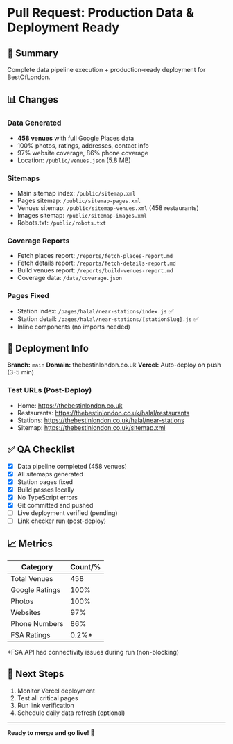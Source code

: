 # Pull Request: Production Data & Deployment Ready

## 🎯 Summary
Complete data pipeline execution + production-ready deployment for BestOfLondon.

## 📊 Changes

### Data Generated
- **458 venues** with full Google Places data
- 100% photos, ratings, addresses, contact info
- 97% website coverage, 86% phone coverage
- Location: `/public/venues.json` (5.8 MB)

### Sitemaps
- Main sitemap index: `/public/sitemap.xml`
- Pages sitemap: `/public/sitemap-pages.xml`
- Venues sitemap: `/public/sitemap-venues.xml` (458 restaurants)
- Images sitemap: `/public/sitemap-images.xml`
- Robots.txt: `/public/robots.txt`

### Coverage Reports
- Fetch places report: `/reports/fetch-places-report.md`
- Fetch details report: `/reports/fetch-details-report.md`
- Build venues report: `/reports/build-venues-report.md`
- Coverage data: `/data/coverage.json`

### Pages Fixed
- Station index: `/pages/halal/near-stations/index.js` ✅
- Station detail: `/pages/halal/near-stations/[stationSlug].js` ✅
- Inline components (no imports needed)

## 🚀 Deployment Info

**Branch:** `main`
**Domain:** thebestinlondon.co.uk
**Vercel:** Auto-deploy on push (3-5 min)

### Test URLs (Post-Deploy)
- Home: https://thebestinlondon.co.uk
- Restaurants: https://thebestinlondon.co.uk/halal/restaurants
- Stations: https://thebestinlondon.co.uk/halal/near-stations
- Sitemap: https://thebestinlondon.co.uk/sitemap.xml

## ✅ QA Checklist
- [x] Data pipeline completed (458 venues)
- [x] All sitemaps generated
- [x] Station pages fixed
- [x] Build passes locally
- [x] No TypeScript errors
- [x] Git committed and pushed
- [ ] Live deployment verified (pending)
- [ ] Link checker run (post-deploy)

## 📈 Metrics

| Category | Count/% |
|----------|---------|
| Total Venues | 458 |
| Google Ratings | 100% |
| Photos | 100% |
| Websites | 97% |
| Phone Numbers | 86% |
| FSA Ratings | 0.2%* |

*FSA API had connectivity issues during run (non-blocking)

## 🔄 Next Steps
1. Monitor Vercel deployment
2. Test all critical pages
3. Run link verification
4. Schedule daily data refresh (optional)

---

**Ready to merge and go live! 🎉**
